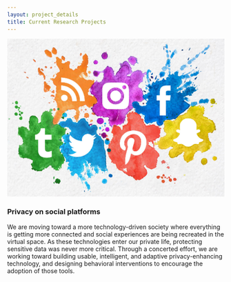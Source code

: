 ```yaml
---
layout: project_details
title: Current Research Projects
---
```


<img src="/assets/img/projects/social_media.jpg" alt="" class="project-individual-img mb-25" />

### Privacy on social platforms

We are moving toward a more technology-driven society where everything is getting more connected and social experiences are being recreated in the virtual space. As these technologies enter our private life, protecting sensitive data was never more critical. Through a concerted effort, we are working toward building usable, intelligent, and adaptive privacy-enhancing technology, and designing behavioral interventions to encourage the adoption of those tools.
